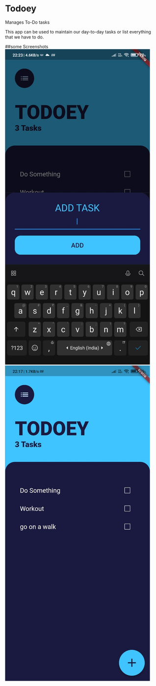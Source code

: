 # Todoey

Manages To-Do tasks

This app can be used to maintain our day-to-day tasks or list everything that we have to do.

##some Screenshots
![Add-Task-Screen](https://github.com/Devank-Sachdeva/Todoey/blob/master/Screenshots/Add_task_screen.jpg?raw=true)
![Todos](https://github.com/Devank-Sachdeva/Todoey/blob/master/Screenshots/todos.jpg?raw=true)
